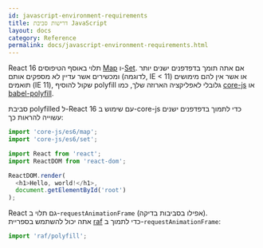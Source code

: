 ```yaml
---
id: javascript-environment-requirements
title: דרישות סביבת JavaScript
layout: docs
category: Reference
permalink: docs/javascript-environment-requirements.html
---
```


React 16 תלוי באוסף הטיפוסים [Map](https://developer.mozilla.org/en-US/docs/Web/JavaScript/Reference/Global_Objects/Map) ו-[Set](https://developer.mozilla.org/en-US/docs/Web/JavaScript/Reference/Global_Objects/Set). אם אתה תומך בדפדפנים ישנים יותר ומכשירים אשר עדיין לא מספקים אותם (לדוגמה, IE < 11) או אשר אין להם מימושים תואמים (IE 11), שקול להוסיף polyfill גלובלי לאפליקציה הארוזה שלך, כמו [core-js](https://github.com/zloirock/core-js) או [babel-polyfill](https://babeljs.io/docs/usage/polyfill/).

סביבת polyfilled ל-React 16 עם שימוש ב-core-js כדי לתמוך בדפדפנים ישנים עשוייה להראות כך:

```js
import 'core-js/es6/map';
import 'core-js/es6/set';

import React from 'react';
import ReactDOM from 'react-dom';

ReactDOM.render(
  <h1>Hello, world!</h1>,
  document.getElementById('root')
);
```

React גם תלוי ב-`requestAnimationFrame` (אפילו בסביבות בדיקה).  
אתה יכול להשתמש בספריית [raf](https://www.npmjs.com/package/raf) כדי לתמוך ב-`requestAnimationFrame`:

```js
import 'raf/polyfill';
```
